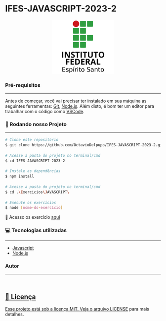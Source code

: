 # IFES-JAVASCRIPT-2023-2

<div align="center">
<img width="200" alt="Logo ifes" title="logo-ifes" src="img/logo.png" />
</div>

### Pré-requisitos

---

Antes de começar, você vai precisar ter instalado em sua máquina as seguintes ferramentas:
[Git](https://git-scm.com), [Node.js](https://nodejs.org/en/).
Além disto, é bom ter um editor para trabalhar com o código como [VSCode](https://code.visualstudio.com/).

### 🎲 Rodando nosso Projeto

---

```bash
# Clone este repositório
$ git clone https://github.com/OctavioDelpupo/IFES-JAVASCRIPT-2023-2.git

# Acesse a pasta do projeto no terminal/cmd
$ cd IFES-JAVASCRIPT-2023-2

# Instale as dependências
$ npm install

# Acesse a pasta do projeto no terminal/cmd
$ cd .\Exercicios\JAVASCRIPT\

# Execute os exercícios
$ node [nome-do-exercício]

```

📘 Acesso os exercício [aqui](/Exercicios/)

### 💻 Tecnologias utilizadas

---

- [Javascript](https://developer.mozilla.org/pt-BR/docs/Web/JavaScript)
- [Node.js](https://nodejs.org/en/)

### Autor

---

<a href="https://OctavioDelpupo.github.io/">
 <img style="border-radius: 30;" src="https://octaviodelpupo.github.io/assets/images/octavio.jpg" width="100px;" alt=""/> 
 <br />

## 📕 Licença

Esse projeto está sob a licença MIT. Veja o arquivo [LICENSE](https://github.com/OctavioDelpupo/IFES-JAVASCRIPT-2023-2/blob/main/LICENSE) para mais detalhes.
